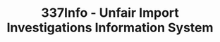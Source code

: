 ---
layout: default
bigquery: https://console.cloud.google.com/bigquery?p=patents-public-data&d=usitc_investigations&page=dataset&project=sheets-management-319211
citation: US International Trade Commission 337Info Unfair Import Investigations Information
  System
contributors: US International Trade Comission
cost: None
description: US International Trade Commission 337Info Unfair Import Investigations
  Information System contains data on investigations done under Section 337. Section
  337 declares the infringement of certain statutory intellectual property rights
  and other forms of unfair competition in import trade to be unlawful practices.
  Most Section 337 investigations involve allegations of patent or registered trademark
  infringement.
documentation: FAQ and tutorial available on the site
last_edit: Mon, 04 Apr 2022 19:10:40 GMT
location: https://pubapps2.usitc.gov/337external/
maintained_by: US International Trade Comission
schema_fields: '[''endDateMarkmanHearing'', ''publication_number'', ''invUnfairAct'',
  ''currentStatus'', ''finalDetViolation'', ''investigationType'', ''currentActiveALJ'',
  ''docketNo'', ''investigationTermDate'', ''startDateMarkmanHearing'', ''title'',
  ''complainant'', ''dateComplaintFiled'', ''teoIdIssueDate'', ''gcAttorney'', ''respondent'',
  ''teoIdDueDate'', ''internalRemand'', ''scheduledStartDateEvidHear'', ''dateOfPublicationFrNotice'',
  ''markmanHearing'', ''targetDate'', ''id'', ''finalDetNoViolation'', ''teoProceedingInvolved'',
  ''cafcAppeals'', ''investigationNo'', ''aljAssigned'', ''finalIdOnViolationIssue'',
  ''scheduledEndDateEvidHear'', ''ouiiAttorney'', ''issueDateOtherNonFinal'', ''htsNumbers'',
  ''reportingRequirements'', ''finalIdOnViolationDue'', ''actualStartDateEvidHear'',
  ''patentNumbers'', ''copyrightNumbers'', ''patentNumber'', ''ouiiParticipation'',
  ''teoReliefGranted'', ''actualEndDateEvidHear'', ''trademarkNumbers'', ''lastUpdated'',
  ''dateCreated'']'
shortname: unfair_import_investigations
tags:
- import
- legal
- trade
timeframe: 2008-2021 (prior to 2008 downloadable as a JSON file)
title: 337Info - Unfair Import Investigations Information System
uuid: 2721f5ec-e599-4890-9265-9706719fc71e
---